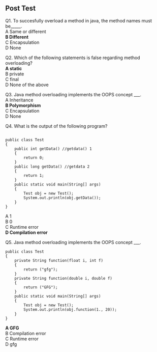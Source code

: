 ## Post Test

Q1. To succesfully overload a method in java, the method names must be_____.<br>
A Same or different <br>
**B Different**<br>
C Encapsulation<br>
D None<br>

Q2. Which of the following statements is false regarding method overloading?<br>
**A static**<br>
B private<br>
C final<br>
D None of the above<br>

Q3. Java method overloading implements the OOPS concept ___.<br>
A Inheritance<br>
**B Polymorphism**<br>
C Encapsulation<br>
D None<br>

Q4.  What is the output of the following program?<br>

```

public class Test
{
    public int getData() //getdata() 1
    {
        return 0;
    }
    public long getData() //getdata 2
    {
        return 1;
    }
    public static void main(String[] args)
    {
        Test obj = new Test();
        System.out.println(obj.getData());   
    }
}
```
A 1<br>
B 0<br>
C Runtime error <br>
**D Compilation error**<br>

Q5. Java method overloading implements the OOPS concept ___.<br>
```
public class Test
{
    private String function(float i, int f)
    {
        return ("gfg");
    }
    private String function(double i, double f)
    {
        return ("GFG");
    }
    public static void main(String[] args)
    {
        Test obj = new Test();
        System.out.println(obj.function(1., 20));    
    }
}
```
**A GFG** <br>
B Compilation error<br>
C Runtime error <br>
D gfg<br>
